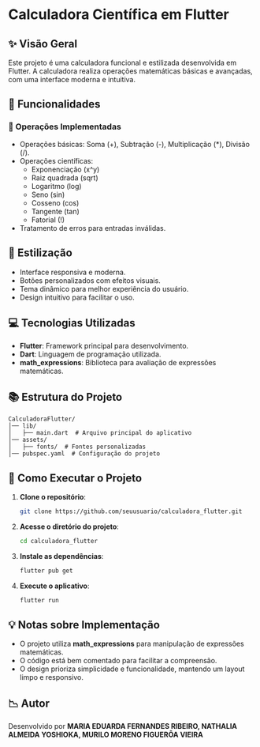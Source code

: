 # Calculadora Científica em Flutter

## ✨ Visão Geral
Este projeto é uma calculadora funcional e estilizada desenvolvida em Flutter. A calculadora realiza operações matemáticas básicas e avançadas, com uma interface moderna e intuitiva.

## 📄 Funcionalidades
### 🎯 Operações Implementadas
- Operações básicas: Soma (+), Subtração (-), Multiplicação (*), Divisão (/).
- Operações científicas:
  - Exponenciação (x^y)
  - Raiz quadrada (sqrt)
  - Logaritmo (log)
  - Seno (sin)
  - Cosseno (cos)
  - Tangente (tan)
  - Fatorial (!)
- Tratamento de erros para entradas inválidas.

## 🌟 Estilização
- Interface responsiva e moderna.
- Botões personalizados com efeitos visuais.
- Tema dinâmico para melhor experiência do usuário.
- Design intuitivo para facilitar o uso.

## 💻 Tecnologias Utilizadas
- **Flutter**: Framework principal para desenvolvimento.
- **Dart**: Linguagem de programação utilizada.
- **math_expressions**: Biblioteca para avaliação de expressões matemáticas.

## 📚 Estrutura do Projeto
```
CalculadoraFlutter/
│── lib/
│   ├── main.dart  # Arquivo principal do aplicativo
│── assets/
│   ├── fonts/  # Fontes personalizadas
│── pubspec.yaml  # Configuração do projeto
```

## 🚀 Como Executar o Projeto
1. **Clone o repositório**:
   ```sh
   git clone https://github.com/seuusuario/calculadora_flutter.git
   ```
2. **Acesse o diretório do projeto**:
   ```sh
   cd calculadora_flutter
   ```
3. **Instale as dependências**:
   ```sh
   flutter pub get
   ```
4. **Execute o aplicativo**:
   ```sh
   flutter run
   ```

## 💡 Notas sobre Implementação
- O projeto utiliza **math_expressions** para manipulação de expressões matemáticas.
- O código está bem comentado para facilitar a compreensão.
- O design prioriza simplicidade e funcionalidade, mantendo um layout limpo e responsivo.

## 📉 Autor
Desenvolvido por **MARIA EDUARDA FERNANDES RIBEIRO, NATHALIA ALMEIDA YOSHIOKA, MURILO MORENO FIGUERÔA VIEIRA**


